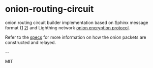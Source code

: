 # onion-routing-circuit

onion routing circuit builder implementation based on Sphinx message format ([1](https://www.cypherpunks.ca/~iang/pubs/SphinxOR.pdf) [2](http://cacr.uwaterloo.ca/techreports/2009/cacr2009-33.pdf)) and Lighthing network [onion encryption protocol](https://github.com/lightningnetwork/lightning-rfc/blob/master/04-onion-routing.md).

Refer to the [specs](https://github.com/gpestana/onion-routing-circuit/blob/master/SPECS.md) 
for more information on how the onion packets are constructed and relayed.

--

MIT
